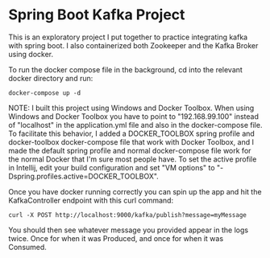 # Spring Boot Kafka Project

This is an exploratory project I put together to practice integrating kafka with spring boot. I also containerized both Zookeeper and the Kafka Broker using docker.

To run the docker compose file in the background, cd into the relevant docker directory and run:

```
docker-compose up -d
```

NOTE: I built this project using Windows and Docker Toolbox. When using Windows and Docker Toolbox you have to point to "192.168.99.100" instead of "localhost" in the application.yml file and also in the docker-compose file. To facilitate this behavior, I added a DOCKER_TOOLBOX spring profile and docker-toolbox docker-compose file that work with Docker Toolbox, and I made the default spring profile and normal docker-compose file work for the normal Docker that I'm sure most people have. To set the active profile in Intellij, edit your build configuration and set "VM options" to "-Dspring.profiles.active=DOCKER_TOOLBOX".

Once you have docker running correctly you can spin up the app and hit the KafkaController endpoint with this curl command:

```
curl -X POST http://localhost:9000/kafka/publish?message=myMessage
```

You should then see whatever message you provided appear in the logs twice. Once for when it was Produced, and once for when it was Consumed.
